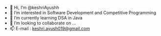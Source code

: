 - 👋 Hi, I’m @keshriAyushh
- 👀 I’m interested in Software Development and Competitive Programming
- 🌱 I’m currently learning DSA in Java
- 💞️ I’m looking to collaborate on ...
- 📫 E-mail : keshri.ayush019@gmail.com

<!---
keshriAyushh/keshriAyushh is a ✨ special ✨ repository because its `README.md` (this file) appears on your GitHub profile.
You can click the Preview link to take a look at your changes.
--->
